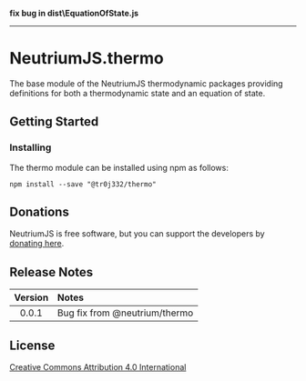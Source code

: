 **fix bug in dist\EquationOfState.js**

---
# NeutriumJS.thermo

The base module of the NeutriumJS thermodynamic packages providing definitions for both a thermodynamic state and an equation of state.

## Getting Started

### Installing

The thermo module can be installed using npm as follows:

    npm install --save "@tr0j332/thermo"

## Donations

NeutriumJS is free software, but you can support the developers by [donating here](https://neutrium.net/donate/).

## Release Notes

| Version | Notes |
|:-------:|:------|
| 0.0.1	  | Bug fix from @neutrium/thermo |


## License

[Creative Commons Attribution 4.0 International](http://creativecommons.org/licenses/by/4.0/legalcode)
